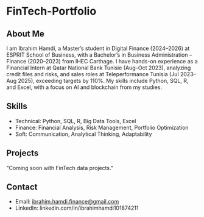 # FinTech-Portfolio
## About Me
I am Ibrahim Hamdi, a Master’s student in Digital Finance (2024–2026) at ESPRIT School of Business, with a Bachelor’s in Business Administration – Finance (2020–2023) from IHEC Carthage. I have hands-on experience as a Financial Intern at Qatar National Bank Tunisie (Aug–Oct 2023), analyzing credit files and risks, and sales roles at Teleperformance Tunisia (Jul 2023–Aug 2025), exceeding targets by 110%. My skills include Python, SQL, R, and Excel, with a focus on AI and blockchain from my studies.

## Skills
- Technical: Python, SQL, R, Big Data Tools, Excel
- Finance: Financial Analysis, Risk Management, Portfolio Optimization
- Soft: Communication, Analytical Thinking, Adaptability

## Projects
"Coming soon with FinTech data projects."

## Contact
- Email: ibrahim.hamdi.finance@gmail.com
- LinkedIn: linkedin.com/in/ibrahimhamdi101874211
